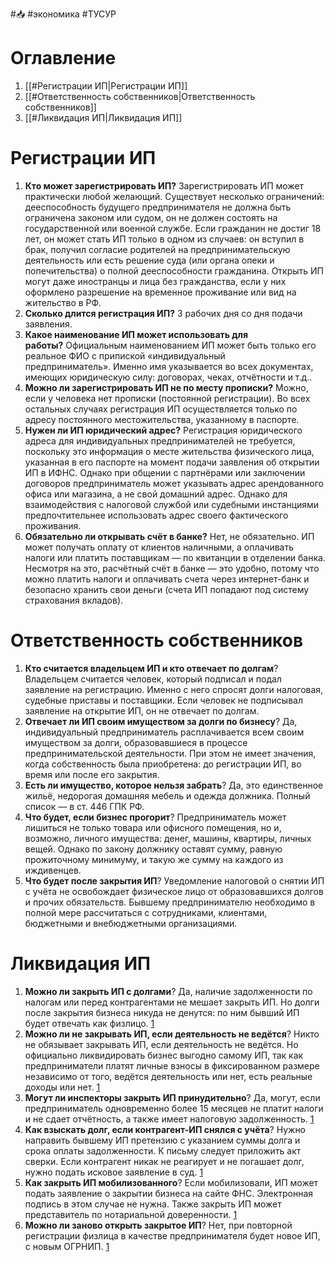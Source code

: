 #📥 #экономика #ТУСУР

# Оглавление
1. [[#Регистрации ИП|Регистрации ИП]]
2. [[#Ответственность собственников|Ответственность собственников]]
3. [[#Ликвидация ИП|Ликвидация ИП]]
# Регистрации ИП
1. **Кто может зарегистрировать ИП?** Зарегистрировать ИП может практически любой желающий. Существует несколько ограничений: дееспособность будущего предпринимателя не должна быть ограничена законом или судом, он не должен состоять на государственной или военной службе. Если гражданин не достиг 18 лет, он может стать ИП только в одном из случаев: он вступил в брак, получил согласие родителей на предпринимательскую деятельность или есть решение суда (или органа опеки и попечительства) о полной дееспособности гражданина. Открыть ИП могут даже иностранцы и лица без гражданства, если у них оформлено разрешение на временное проживание или вид на жительство в РФ.
2. **Сколько длится регистрация ИП?** 3 рабочих дня со дня подачи заявления.
3. **Какое наименование ИП может использовать для работы?** Официальным наименованием ИП может быть только его реальное ФИО с припиской «индивидуальный предприниматель». Именно имя указывается во всех документах, имеющих юридическую силу: договорах, чеках, отчётности и т.д..
4. **Можно ли зарегистрировать ИП не по месту прописки?** Можно, если у человека нет прописки (постоянной регистрации). Во всех остальных случаях регистрация ИП осуществляется только по адресу постоянного местожительства, указанному в паспорте. 
5. **Нужен ли ИП юридический адрес?** Регистрация юридического адреса для индивидуальных предпринимателей не требуется, поскольку это информация о месте жительства физического лица, указанная в его паспорте на момент подачи заявления об открытии ИП в ИФНС. Однако при общении с партнёрами или заключении договоров предприниматель может указывать адрес арендованного офиса или магазина, а не свой домашний адрес. Однако для взаимодействия с налоговой службой или судебными инстанциями предпочтительнее использовать адрес своего фактического проживания.
6. **Обязательно ли открывать счёт в банке?** Нет, не обязательно. ИП может получать оплату от клиентов наличными, а оплачивать налоги или платить поставщикам — по квитанции в отделении банка. Несмотря на это, расчётный счёт в банке — это удобно, потому что можно платить налоги и оплачивать счета через интернет-банк и безопасно хранить свои деньги (счета ИП попадают под систему страхования вкладов). 
# Ответственность собственников
1. **Кто считается владельцем ИП и кто отвечает по долгам**? Владельцем считается человек, который подписал и подал заявление на регистрацию. Именно с него спросят долги налоговая, судебные приставы и поставщики. Если человек не подписывал заявление на открытие ИП, он не отвечает по долгам.
2. **Отвечает ли ИП своим имуществом за долги по бизнесу**? Да, индивидуальный предприниматель расплачивается всем своим имуществом за долги, образовавшиеся в процессе предпринимательской деятельности. При этом не имеет значения, когда собственность была приобретена: до регистрации ИП, во время или после его закрытия.
3. **Есть ли имущество, которое нельзя забрать**? Да, это единственное жильё, недорогая домашняя мебель и одежда должника. Полный список — в ст. 446 ГПК РФ.
4. **Что будет, если бизнес прогорит**? Предприниматель может лишиться не только товара или офисного помещения, но и, возможно, личного имущества: денег, машины, квартиры, личных вещей. Однако по закону должнику оставят сумму, равную прожиточному минимуму, и такую же сумму на каждого из иждивенцев. 
5. **Что будет после закрытия ИП**? Уведомление налоговой о снятии ИП с учёта не освобождает физическое лицо от образовавшихся долгов и прочих обязательств. Бывшему предпринимателю необходимо в полной мере рассчитаться с сотрудниками, клиентами, бюджетными и внебюджетными организациями. 

# Ликвидация ИП
1. **Можно ли закрыть ИП с долгами**? Да, наличие задолженности по налогам или перед контрагентами не мешает закрыть ИП. Но долги после закрытия бизнеса никуда не денутся: по ним бывший ИП будет отвечать как физлицо. [1](https://sbis.ru/articles/accounting/kak_zakryt_ip)
2. **Можно ли не закрывать ИП, если деятельность не ведётся**? Никто не обязывает закрывать ИП, если деятельность не ведётся. Но официально ликвидировать бизнес выгодно самому ИП, так как предприниматели платят личные взносы в фиксированном размере независимо от того, ведётся деятельность или нет, есть реальные доходы или нет. [1](https://sbis.ru/articles/accounting/kak_zakryt_ip)
3. **Могут ли инспекторы закрыть ИП принудительно**? Да, могут, если предприниматель одновременно более 15 месяцев не платит налоги и не сдает отчётность, а также имеет налоговую задолженность. [1](https://sbis.ru/articles/accounting/kak_zakryt_ip)
4. **Как взыскать долг, если контрагент-ИП снялся с учёта**? Нужно направить бывшему ИП претензию с указанием суммы долга и срока оплаты задолженности. К письму следует приложить акт сверки. Если контрагент никак не реагирует и не погашает долг, нужно подать исковое заявление в суд. [1](https://sbis.ru/articles/accounting/kak_zakryt_ip)
5. **Как закрыть ИП мобилизованного**? Если мобилизовали, ИП может подать заявление о закрытии бизнеса на сайте ФНС. Электронная подпись в этом случае не нужна. Также закрыть ИП может представитель по нотариальной доверенности. [1](https://sbis.ru/articles/accounting/kak_zakryt_ip)
6. **Можно ли заново открыть закрытое ИП**? Нет, при повторной регистрации физлица в качестве предпринимателя будет новое ИП, с новым ОГРНИП. [1](https://sbis.ru/articles/accounting/kak_zakryt_ip)